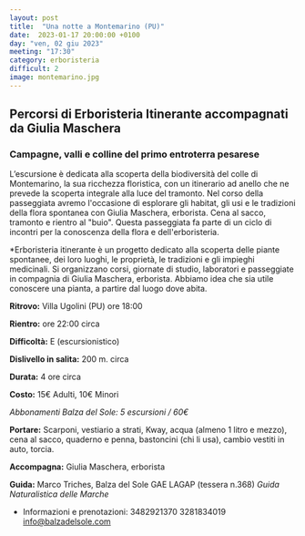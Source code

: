 ```yaml
---
layout: post
title:  "Una notte a Montemarino (PU)"
date:  2023-01-17 20:00:00 +0100
day: "ven, 02 giu 2023"
meeting: "17:30"
category: erboristeria 
difficult: 2
image: montemarino.jpg
---
```


## Percorsi di Erboristeria Itinerante accompagnati da Giulia Maschera
### Campagne, valli e colline del primo entroterra pesarese

L’escursione è dedicata alla scoperta della biodiversità del colle di Montemarino, la sua ricchezza floristica, con un itinerario ad anello che ne prevede la scoperta integrale alla luce del tramonto.
Nel corso della passeggiata avremo l'occasione di esplorare gli habitat, gli usi e le tradizioni della flora spontanea con Giulia Maschera, erborista. Cena al sacco, tramonto e rientro al "buio".
Questa passeggiata fa parte di un ciclo di incontri per la conoscenza della flora e dell'erboristeria.

*Erboristeria itinerante è un progetto dedicato alla scoperta delle piante spontanee, dei loro luoghi, le proprietà, le tradizioni e gli impieghi medicinali. Si organizzano corsi, giornate di studio, laboratori e passeggiate in compagnia di Giulia Maschera, erborista. Abbiamo idea che sia utile conoscere una pianta, a partire dal luogo dove abita.

**Ritrovo:** Villa Ugolini (PU) ore 18:00

**Rientro:** ore 22:00 circa 

**Difficoltà:** E (escursionistico)

**Dislivello in salita:**  200 m. circa

**Durata:** 4 ore circa

**Costo:** 15€ Adulti, 10€ Minori

*Abbonamenti Balza del Sole: 5 escursioni / 60€*

**Portare:** Scarponi, vestiario a strati, Kway, acqua (almeno 1 litro e mezzo), cena al sacco, quaderno e penna, bastoncini (chi li usa), cambio vestiti in auto, torcia.

**Accompagna:** Giulia Maschera, erborista 

**Guida:** Marco Triches, Balza del Sole GAE LAGAP (tessera n.368)
*Guida Naturalistica delle Marche*

+ Informazioni e prenotazioni:    3482921370    3281834019    info@balzadelsole.com
